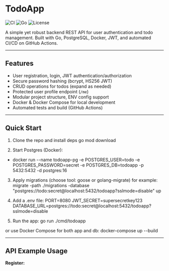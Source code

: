 # TodoApp

![CI](https://github.com/abdullinmm/todoapp/actions/workflows/go.yml/badge.svg)
![Go](https://img.shields.io/badge/Go-1.24-blue)
![License](https://img.shields.io/badge/license-MIT-green)

A simple yet robust backend REST API for user authentication and todo management. Built with Go, PostgreSQL, Docker, JWT, and automated CI/CD on GitHub Actions.

---

## Features

- User registration, login, JWT authentication/authorization
- Secure password hashing (bcrypt, HS256 JWT)
- CRUD operations for todos (expand as needed)
- Protected user profile endpoint (`/me`)
- Modular project structure, ENV config support
- Docker & Docker Compose for local development
- Automated tests and build (GitHub Actions)

---

## Quick Start
1. Clone the repo and install deps
go mod download

2. Start Postgres (Docker):
- docker run --name todoapp-pg
-e POSTGRES_USER=todo
-e POSTGRES_PASSWORD=secret
-e POSTGRES_DB=todoapp
-p 5432:5432 -d postgres:16

3. Apply migrations (choose tool: goose or golang-migrate)
for example:
migrate -path ./migrations -database "postgres://todo:secret@localhost:5432/todoapp?sslmode=disable" up

4. Add a .env file:
PORT=8080
JWT_SECRET=supersecretkey123
DATABASE_URL=postgres://todo:secret@localhost:5432/todoapp?sslmode=disable

5. Run the app:
go run ./cmd/todoapp

or use Docker Compose for both app and db:
docker-compose up --build

---

## API Example Usage

**Register:**

